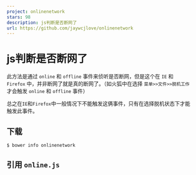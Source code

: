 ```yaml
---
project: onlinenetwork
stars: 98
description: js判断是否断网了
url: https://github.com/jaywcjlove/onlinenetwork
---
```


js判断是否断网了
=========

此方法是通过 `online` 和 `offline` 事件来侦听是否断网，但是这个在 `IE` 和 `Firefox` 中，并非断网了就是真的断网了。（如火狐中在选择 `菜单>>文件>>脱机工作`才会触发 `online` 和 `offline` 事件）

总之在`IE`和`Firefox`中一般情况下不能触发这俩事件，只有在选择脱机状态下才能触发此事件。

下载
--

```
$ bower info onlinenetwork
```

引用 `online.js`
--------------

<script type\="text/javascript" src\="online.js"\></script\>

设置轮询时间和地址
---------

> time： 时间不设置默认2000  
> url：不设置默认所有浏览器用 `online` 和 `offline`事件

var net \= onlinenetwork({
    "time":1000,
    "url":"http://\*\*\*\*\*\*\*.com/ping.php"
})

连上网络执行
------

net.onLineHandler(function(){
    console.log("连上了！")
})

断开网络执行
------

net.offLineHandler(function(){
    console.log("断开网络！")
})
